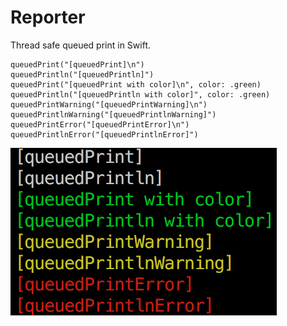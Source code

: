 # Reporter
Thread safe queued print in Swift.

```
queuedPrint("[queuedPrint]\n")
queuedPrintln("[queuedPrintln]")
queuedPrint("[queuedPrint with color]\n", color: .green)
queuedPrintln("[queuedPrintln with color]", color: .green)
queuedPrintWarning("[queuedPrintWarning]\n")
queuedPrintlnWarning("[queuedPrintlnWarning]")
queuedPrintError("[queuedPrintError]\n")
queuedPrintlnError("[queuedPrintlnError]")
```

![output sample](https://github.com/toshi0383/assets/blob/master/reporter/screenshot.png)
